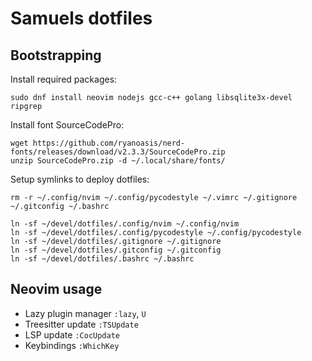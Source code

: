 # Samuels dotfiles

## Bootstrapping

Install required packages:
```
sudo dnf install neovim nodejs gcc-c++ golang libsqlite3x-devel ripgrep
```

Install font SourceCodePro:

```
wget https://github.com/ryanoasis/nerd-fonts/releases/download/v2.3.3/SourceCodePro.zip
unzip SourceCodePro.zip -d ~/.local/share/fonts/
```

Setup symlinks to deploy dotfiles:
```
rm -r ~/.config/nvim ~/.config/pycodestyle ~/.vimrc ~/.gitignore ~/.gitconfig ~/.bashrc

ln -sf ~/devel/dotfiles/.config/nvim ~/.config/nvim
ln -sf ~/devel/dotfiles/.config/pycodestyle ~/.config/pycodestyle
ln -sf ~/devel/dotfiles/.gitignore ~/.gitignore
ln -sf ~/devel/dotfiles/.gitconfig ~/.gitconfig
ln -sf ~/devel/dotfiles/.bashrc ~/.bashrc
```

## Neovim usage

* Lazy plugin manager `:lazy`, `U`
* Treesitter update `:TSUpdate`
* LSP update `:CocUpdate`
* Keybindings `:WhichKey`
